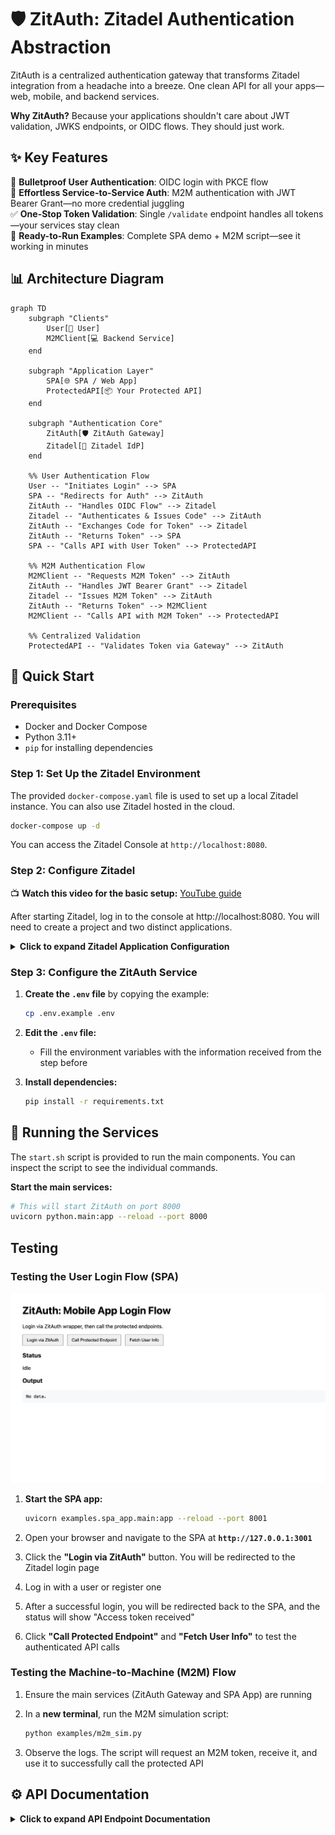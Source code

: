 # 🛡️ ZitAuth: Zitadel Authentication Abstraction

ZitAuth is a centralized authentication gateway that transforms Zitadel integration from a headache into a breeze. One clean API for all your apps—web, mobile, and backend services.

**Why ZitAuth?** Because your applications shouldn't care about JWT validation, JWKS endpoints, or OIDC flows. They should just work.

## ✨ Key Features

🔐 **Bulletproof User Authentication**: OIDC login with PKCE flow  
🤖 **Effortless Service-to-Service Auth**: M2M authentication with JWT Bearer Grant—no more credential juggling  
✅ **One-Stop Token Validation**: Single `/validate` endpoint handles all tokens—your services stay clean  
🎯 **Ready-to-Run Examples**: Complete SPA demo + M2M script—see it working in minutes  

## 📊 Architecture Diagram

```mermaid
graph TD
    subgraph "Clients"
        User[👤 User]
        M2MClient[💻 Backend Service]
    end

    subgraph "Application Layer"
        SPA[🌐 SPA / Web App]
        ProtectedAPI[📦 Your Protected API]
    end

    subgraph "Authentication Core"
        ZitAuth[🛡️ ZitAuth Gateway]
        Zitadel[🔐 Zitadel IdP]
    end

    %% User Authentication Flow
    User -- "Initiates Login" --> SPA
    SPA -- "Redirects for Auth" --> ZitAuth
    ZitAuth -- "Handles OIDC Flow" --> Zitadel
    Zitadel -- "Authenticates & Issues Code" --> ZitAuth
    ZitAuth -- "Exchanges Code for Token" --> Zitadel
    ZitAuth -- "Returns Token" --> SPA
    SPA -- "Calls API with User Token" --> ProtectedAPI

    %% M2M Authentication Flow
    M2MClient -- "Requests M2M Token" --> ZitAuth
    ZitAuth -- "Handles JWT Bearer Grant" --> Zitadel
    Zitadel -- "Issues M2M Token" --> ZitAuth
    ZitAuth -- "Returns Token" --> M2MClient
    M2MClient -- "Calls API with M2M Token" --> ProtectedAPI

    %% Centralized Validation
    ProtectedAPI -- "Validates Token via Gateway" --> ZitAuth
```

## 🚀 Quick Start

### Prerequisites

- Docker and Docker Compose
- Python 3.11+
- `pip` for installing dependencies

### Step 1: Set Up the Zitadel Environment

The provided `docker-compose.yaml` file is used to set up a local Zitadel instance. You can also use Zitadel hosted in the cloud.

```bash
docker-compose up -d
```

You can access the Zitadel Console at `http://localhost:8080`.

### Step 2: Configure Zitadel

📺 **Watch this video for the basic setup:** [YouTube guide](https://youtu.be/5THbQljoPKg?si=QkEaKagDfMxn3kHb)

After starting Zitadel, log in to the console at http://localhost:8080. You will need to create a project and two distinct applications.

<details>
<summary><strong>Click to expand Zitadel Application Configuration</strong></summary>

#### Application 1: Web App (for User Login)

This application simulates the SPA/user-agent login flow.

- In your project, create a new application of type "User Agent"
- Authentication method: PKCE (recommended for public clients)
- Auth token type: JWT (JSON Web Token). ⚠️ Opaque tokens will not work with the current validation logic
- Redirect URIs:
  - ZitAuth callback: `http://localhost:8000/api/v1/callback`
- After saving, Zitadel will display a Client ID and URLs in the URL tab. Note these down in the .env file

#### Application 2: API App (for M2M)

This application simulates machine-to-machine login flow.

- In your project, create a new application of type "API"
- Authentication method: Private Key JWT
- After creating the application, generate a JSON key and download it
- Save this file to a secure location in your project. Provide the path to this file in the `.env` file

</details>

### Step 3: Configure the ZitAuth Service

1. **Create the `.env` file** by copying the example:
   ```bash
   cp .env.example .env
   ```

2. **Edit the `.env` file:**
   - Fill the environment variables with the information received from the step before

3. **Install dependencies:**
   ```bash
   pip install -r requirements.txt
   ```

## 🏃 Running the Services

The `start.sh` script is provided to run the main components. You can inspect the script to see the individual commands.

**Start the main services:**
```bash
# This will start ZitAuth on port 8000
uvicorn python.main:app --reload --port 8000
```

## Testing

### Testing the User Login Flow (SPA)

![ZitAuth SPA setup](assets/image1.png)

1. **Start the SPA app:**
   ```bash
   uvicorn examples.spa_app.main:app --reload --port 8001
   ```

2. Open your browser and navigate to the SPA at **`http://127.0.0.1:3001`**

3. Click the **"Login via ZitAuth"** button. You will be redirected to the Zitadel login page

4. Log in with a user or register one

5. After a successful login, you will be redirected back to the SPA, and the status will show "Access token received"

6. Click **"Call Protected Endpoint"** and **"Fetch User Info"** to test the authenticated API calls

### Testing the Machine-to-Machine (M2M) Flow

1. Ensure the main services (ZitAuth Gateway and SPA App) are running

2. In a **new terminal**, run the M2M simulation script:
   ```bash
   python examples/m2m_sim.py
   ```

3. Observe the logs. The script will request an M2M token, receive it, and use it to successfully call the protected API

## ⚙️ API Documentation

<details>
<summary><strong>Click to expand API Endpoint Documentation</strong></summary>

---

### `GET /api/v1/login`

Initiates the OIDC user login flow. This endpoint is intended to be used by a browser, which will be redirected.

- **Description:** Starts the user authentication process by redirecting the user to the Zitadel login page
- **Request:** No parameters or headers required
- **Response (Success):**
  - `HTTP 302 Found`: A redirect to the Zitadel authorization endpoint
- **Response (Error):**
  - `HTTP 400 Bad Request`: If there is an internal error generating the login URL

---

### `GET /api/v1/callback`

Handles the OIDC callback from Zitadel after a user authenticates. This endpoint is used by the browser as part of the redirect flow.

- **Description:** Zitadel redirects the user's browser to this endpoint after a successful login. The endpoint exchanges the received authorization `code` for an access token
- **Request:**
  - **Query Parameters:**
    | Parameter | Description |
    | :--- | :--- |
    | `code` | The authorization code issued by Zitadel |
    | `state` | The unique state string used to prevent CSRF attacks |
- **Response (Success):**
  - `HTTP 302 Found`: Redirects the user's browser back to the SPA (`SPA_ORIGIN`), with the `access_token` included in the URL hash fragment
- **Response (Error):**
  - `HTTP 400 Bad Request`: If the `state` is invalid, expired, or the token exchange fails

---

### `GET /api/v1/m2m-token`

Issues a machine-to-machine (M2M) access token using a pre-configured service account.

- **Description:** Allows a trusted backend service to acquire an access token by handling the JWT Bearer Grant flow on behalf of the service
- **Request:** No parameters or headers required. The service authenticates itself by its ability to call this endpoint
- **Response (Success):**
  - `HTTP 200 OK`
  - **Body (JSON):**
    ```json
    {
      "access_token": "ey..."
    }
    ```
- **Response (Error):**
  - `HTTP 500 Internal Server Error`: If the service account file is misconfigured or Zitadel rejects the request

---

### `GET /api/v1/validate`

Validates an access token and returns the authentication status.

- **Description:** A centralized endpoint for any service to delegate token validation. It checks the token's signature against Zitadel's public keys using its JWKS endpoint
- **Request:**
  - **Headers:**
    | Header | Description |
    | :--- | :--- |
    | `Authorization` | **Required.** The bearer token. Must be in the format `Bearer <token>` |
- **Response (Success):**
  - `HTTP 200 OK`
  - **Body (JSON):** The decoded claims (payload) of the JWT
    ```json
    {
      "sub": "1234567890",
      "name": "John Doe",
      "iat": 1516239022,
      "exp": 1516242622,
      "iss": "http://localhost:8080"
    }
    ```
- **Response (Error):**
  - `HTTP 400 Bad Request`: If the `Authorization` header is missing or malformed
  - `HTTP 401 Unauthorized`: If the token is invalid (expired, bad signature, etc.)

---

### `GET /api/v1/userinfo`

Fetches the user profile from Zitadel's userinfo endpoint using a valid access token.

- **Description:** Acts as a secure proxy to Zitadel's userinfo endpoint
- **Request:**
  - **Headers:**
    | Header | Description |
    | :--- | :--- |
    | `Authorization` | **Required.** The bearer token. Must be in the format `Bearer <token>` |
- **Response (Success):**
  - `HTTP 200 OK`
  - **Body (JSON):** The user profile information
    ```json
    {
      "userinfo": {
        "sub": "1234567890",
        "name": "John Doe",
        "email": "john.doe@example.com",
        "email_verified": true
      }
    }
    ```
- **Response (Error):**
  - `HTTP 400 Bad Request`: If the `Authorization` header is missing
  - `HTTP 401 Unauthorized`: If the access token is invalid or does not have the required scopes

</details>
